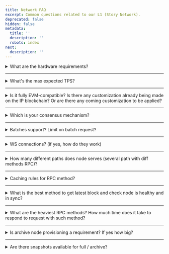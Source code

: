 ```yaml
---
title: Network FAQ
excerpt: Common questions related to our L1 (Story Network).
deprecated: false
hidden: false
metadata:
  title: ''
  description: ''
  robots: index
next:
  description: ''
---
```

<details>
<summary>What are the hardware requirements?</summary>

<br />

See the <a href="https://docs.storyprotocol.xyz/docs/node-setup#system-specs">system specs</a>
</details>

***

<details>
<summary>What's the max expected TPS?</summary>

<br />

\~700
</details>

***

<details>
<summary>Is it fully EVM-compatible? Is there any customization already being made on the IP blockchain? Or are there any coming customization to be applied?</summary>

<br />

Yes, it’s EVM-compatible. Story’s execution client is a fork of Geth with our custom precompiles, which enhance the IP graph's performance while maintaining strict EVM compatibility. Other Ethereum execution clients, such as RETH and Erigon, can be supported later.
</details>

***

<details>
<summary>Which is your consensus mechanism?</summary>

<br />

Our consensus mechanism is CometBFT
</details>

***

<details>
<summary>Batches support? Limit on batch request?</summary>

<br />

Batch RPCs are supported - for Geth there is a 1K limit and on the consensus side there is 10 request limit
</details>

***

<details>
<summary>WS connections? (if yes, how do they work)</summary>

<br />

Yes, WS is enabled on the execution client, and is recommended for subscription use-cases. It is open on port 8546
</details>

***

<details>
<summary>How many different paths does node serves (several path with diff methods RPC)?</summary>

<br />

Please see Geth’s latest JSON-RPC documentation for a full comprehensive list <a href="https://ethereum.org/en/developers/docs/apis/json-rpc/#web3_clientversion">here</a>. In the future, we may add more.
</details>

***

<details>
<summary>Caching rules for RPC method?</summary>

<br />

We recommend employing standard in-memory caching with a 1-10 min TTL based on the RPC method
</details>

***

<details>
<summary>What is the best method to get latest block and check node is healthy and in sync?</summary>

<br />

Use `eth_syncing` RPC call on the execution client to check if the node is sync and `eth_blockNumber` for getting the latest block
</details>

***

<details>
<summary>What are the heaviest RPC methods? How much time does it take to respond to request with such method?</summary>

<br />

`eth_call` / `eth_getLogs` / `eth_getBlockByNumber` \
We are still running latency tests to get a sense of response times.
</details>

***

<details>
<summary>Is archive node provisioning a requirement? If yes how big?</summary>

<br />

No, not at the moment.
</details>

***

<details>
<summary>Are there snapshots available for full / archive?</summary>

<br />

Not yet, but we are working on it.
</details>